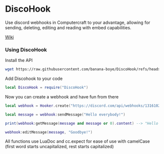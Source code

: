 # DiscoHook
Use discord webhooks in Computercraft to your advantage, allowing for sending, deleting, editing and reading with embed capabilities.

[Wiki](https://github.com/banana-boye/DiscoHook/wiki/intro)

### Using DiscoHook

Install the API
```bash
wget https://raw.githubusercontent.com/banana-boye/DiscoHook/refs/heads/main/DiscoHook.lua DiscoHook
```

Add Discohook to your code
```lua
local DiscoHook = require("DiscoHook")
```

Now you can create a webhook and have fun from there
```lua
local webhook = Hooker.create("https://discord.com/api/webhooks/1316102809002836059/B_2l6RncV-J8dUwXGSHl7r2v0f0o1K5sXi8ckZO45cK8pczq6_vaL7ELbn8gn3RJLEvE")

local message = webhook:sendMessage("Hello everybody!")

print(webhook:getMessage(message and message or 0).content) --> "Hello everybody!"

webhook:editMessage(message, "Goodbye!")
```

All functions use LuaDoc and cc.expect for ease of use with camelCase (first word starts uncapitalized, rest starts capitalized)
